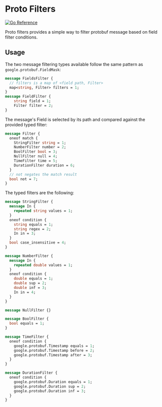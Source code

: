 # Proto Filters

[![Go Reference](https://pkg.go.dev/badge/go.linka.cloud/protofilters.svg)](https://pkg.go.dev/go.linka.cloud/protofilters)

Proto filters provides a simple way to filter protobuf message based on field filter conditions.


## Usage

The two message filtering types available follow the same pattern as `google.protobuf.FieldMask`:

```proto
message FieldsFilter {
  // filters is a map of <field path, Filter>
  map<string, Filter> filters = 1;
}
message FieldFilter {
    string field = 1;
    Filter filter = 2;
}
```

The message's Field is selected by its path and compared against the provided typed filter:

```proto
message Filter {
  oneof match {
    StringFilter string = 1;
    NumberFilter number = 2;
    BoolFilter bool = 3;
    NullFilter null = 4;
    TimeFilter time = 5;
    DurationFilter duration = 6;
  }
  // not negates the match result
  bool not = 7;
}
```

The typed filters are the following:

```proto
message StringFilter {
  message In {
    repeated string values = 1;
  }
  oneof condition {
    string equals = 1;
    string regex = 2;
    In in = 3;
  }
  bool case_insensitive = 4;
}

message NumberFilter {
  message In {
    repeated double values = 1;
  }
  oneof condition {
    double equals = 1;
    double sup = 2;
    double inf = 3;
    In in = 4;
  }
}

message NullFilter {}

message BoolFilter {
  bool equals = 1;
}

message TimeFilter {
  oneof condition {
    google.protobuf.Timestamp equals = 1;
    google.protobuf.Timestamp before = 2;
    google.protobuf.Timestamp after = 3;
  }
}

message DurationFilter {
  oneof condition {
    google.protobuf.Duration equals = 1;
    google.protobuf.Duration sup = 2;
    google.protobuf.Duration inf = 3;
  }
}
```
